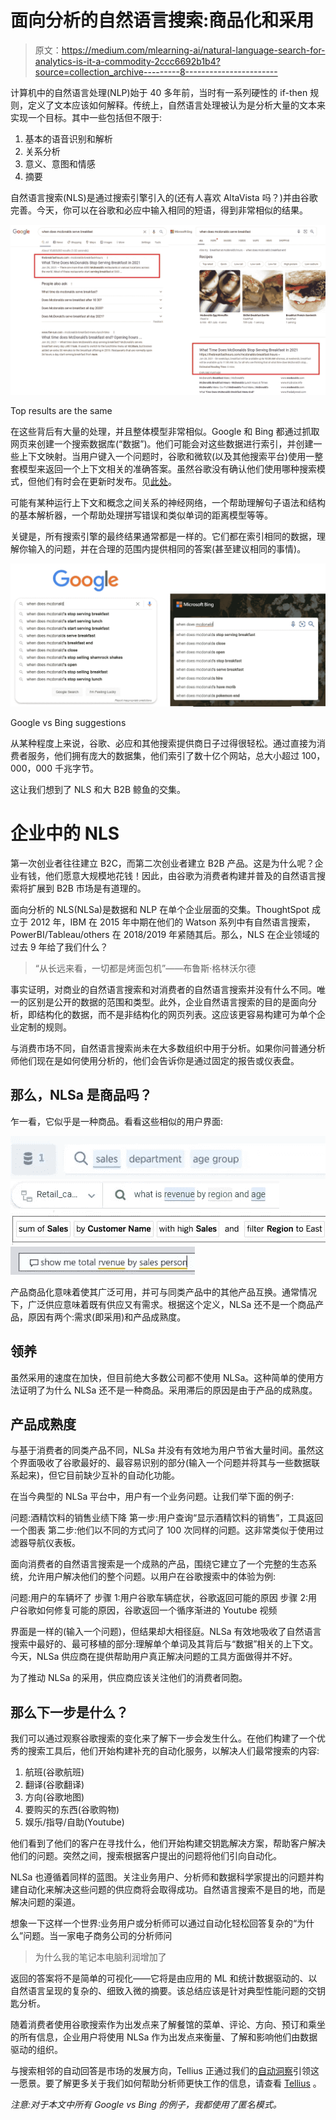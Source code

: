 # 面向分析的自然语言搜索:商品化和采用

> 原文：<https://medium.com/mlearning-ai/natural-language-search-for-analytics-is-it-a-commodity-2ccc6692b1b4?source=collection_archive---------8----------------------->

计算机中的自然语言处理(NLP)始于 40 多年前，当时有一系列硬性的 if-then 规则，定义了文本应该如何解释。传统上，自然语言处理被认为是分析大量的文本来实现一个目标。其中一些包括但不限于:

1.  基本的语音识别和解析
2.  关系分析
3.  意义、意图和情感
4.  摘要

自然语言搜索(NLS)是通过搜索引擎引入的(还有人喜欢 AltaVista 吗？)并由谷歌完善。今天，你可以在谷歌和必应中输入相同的短语，得到非常相似的结果。

![](img/2e89bc1ec24288fbd6bb08cd74d072a1.png)

Top results are the same

在这些背后有大量的处理，并且整体模型非常相似。Google 和 Bing 都通过抓取网页来创建一个搜索数据库(“数据”)。他们可能会对这些数据进行索引，并创建一些上下文映射。当用户键入一个问题时，谷歌和微软(以及其他搜索平台)使用一整套模型来返回一个上下文相关的准确答案。虽然谷歌没有确认他们使用哪种搜索模式，但他们有时会在更新时发布。见[此处](https://www.searchenginejournal.com/google-algorithm-history/)。

可能有某种运行上下文和概念之间关系的神经网络，一个帮助理解句子语法和结构的基本解析器，一个帮助处理拼写错误和类似单词的距离模型等等。

关键是，所有搜索引擎的最终结果通常都是一样的。它们都在索引相同的数据，理解你输入的问题，并在合理的范围内提供相同的答案(甚至建议相同的事情)。

![](img/9acde1288387df74a5c009fd048d4c30.png)

Google vs Bing suggestions

从某种程度上来说，谷歌、必应和其他搜索提供商日子过得很轻松。通过直接为消费者服务，他们拥有庞大的数据集，他们索引了数十亿个网站，总大小超过 100，000，000 千兆字节。

这让我们想到了 NLS 和大 B2B 鲸鱼的交集。

# 企业中的 NLS

第一次创业者往往建立 B2C，而第二次创业者建立 B2B 产品。这是为什么呢？企业有钱，他们愿意大规模地花钱！因此，由谷歌为消费者构建并普及的自然语言搜索将扩展到 B2B 市场是有道理的。

面向分析的 NLS(NLSa)是数据和 NLP 在单个企业层面的交集。ThoughtSpot 成立于 2012 年，IBM 在 2015 年中期在他们的 Watson 系列中有自然语言搜索，PowerBI/Tableau/others 在 2018/2019 年紧随其后。那么，NLS 在企业领域的过去 9 年给了我们什么？

> “从长远来看，一切都是烤面包机”——布鲁斯·格林沃尔德

事实证明，对商业的自然语言搜索和对消费者的自然语言搜索并没有什么不同。唯一的区别是公开的数据的范围和类型。此外，企业自然语言搜索的目的是面向分析，即结构化的数据，而不是非结构化的网页列表。这应该更容易构建可为单个企业定制的规则。

与消费市场不同，自然语言搜索尚未在大多数组织中用于分析。如果你问普通分析师他们现在是如何使用分析的，他们会告诉你是通过固定的报告或仪表盘。

## 那么，NLSa 是商品吗？

乍一看，它似乎是一种商品。看看这些相似的用户界面:

![](img/d2ef16b3779c1fae5d126130690da10d.png)![](img/486cc4bd4d701699dfaeed40faf4eade.png)![](img/f227ba402d50e88bf3019c4e340e2f8e.png)![](img/45fe486560d0f321e972bce124630121.png)

产品商品化意味着使其广泛可用，并可与同类产品中的其他产品互换。通常情况下，广泛供应意味着既有供应又有需求。根据这个定义，NLSa 还不是一个商品产品，原因有两个:需求(即采用)和产品成熟度。

## **领养**

虽然采用的速度在加快，但目前绝大多数公司都不使用 NLSa。这种简单的使用方法证明了为什么 NLSa 还不是一种商品。采用滞后的原因是由于产品的成熟度。

## 产品成熟度

与基于消费者的同类产品不同，NLSa 并没有有效地为用户节省大量时间。虽然这个界面吸收了谷歌最好的、最容易识别的部分(输入一个问题并将其与一些数据联系起来)，但它目前缺少互补的自动化功能。

在当今典型的 NLSa 平台中，用户有一个业务问题。让我们举下面的例子:

问题:酒精饮料的销售业绩下降
第一步:用户查询“显示酒精饮料的销售”，工具返回一个图表
第二步:他们以不同的方式问了 100 次同样的问题。这非常类似于使用过滤器导航仪表板。

面向消费者的自然语言搜索是一个成熟的产品，围绕它建立了一个完整的生态系统，允许用户解决他们的整个问题。以用户在谷歌搜索中的体验为例:

问题:用户的车辆坏了
步骤 1:用户谷歌车辆症状，谷歌返回可能的原因
步骤 2:用户谷歌如何修复可能的原因，谷歌返回一个循序渐进的 Youtube 视频

界面是一样的(输入一个问题)，但结果却大相径庭。NLSa 有效地吸收了自然语言搜索中最好的、最可移植的部分:理解单个单词及其背后与“数据”相关的上下文。今天，NLSa 供应商在提供帮助用户真正解决问题的工具方面做得并不好。

为了推动 NLSa 的采用，供应商应该关注他们的消费者同胞。

## 那么下一步是什么？

我们可以通过观察谷歌搜索的变化来了解下一步会发生什么。在他们构建了一个优秀的搜索工具后，他们开始构建补充的自动化服务，以解决人们最常搜索的内容:

1.  航班(谷歌航班)
2.  翻译(谷歌翻译)
3.  方向(谷歌地图)
4.  要购买的东西(谷歌购物)
5.  娱乐/指导/自助(Youtube)

他们看到了他们的客户在寻找什么，他们开始构建交钥匙解决方案，帮助客户解决他们的问题。突然之间，搜索根据客户提出的问题将他们引向自动化。

NLSa 也遵循着同样的蓝图。关注业务用户、分析师和数据科学家提出的问题并构建自动化来解决这些问题的供应商将会取得成功。自然语言搜索不是目的地，而是解决问题的渠道。

想象一下这样一个世界:业务用户或分析师可以通过自动化轻松回答复杂的“为什么”问题。当一家电子商务公司的分析师问

> 为什么我的笔记本电脑利润增加了

返回的答案将不是简单的可视化——它将是由应用的 ML 和统计数据驱动的、以自然语言呈现的复杂的、细致入微的摘要。该总结应该是针对典型性能问题的交钥匙分析。

随着消费者使用谷歌搜索作为出发点来了解餐馆的菜单、评论、方向、预订和乘坐的所有信息，企业用户将使用 NLSa 作为出发点来衡量、了解和影响他们由数据驱动的组织。

与搜索相邻的自动回答是市场的发展方向，Tellius 正通过我们的[自动洞察](https://www.tellius.com/product/auto-insights/)引领这一愿景。要了解更多关于我们如何帮助分析师更快工作的信息，请查看 [Tellius](http://tellius.com) 。

*注意:对于本文中所有 Google vs Bing 的例子，我都使用了匿名模式。*